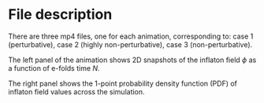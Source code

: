 # File description

There are three mp4 files, one for each animation, corresponding to: case 1 (perturbative), case 2 (highly non-perturbative), case 3 (non-perturbative). 

The left panel of the animation shows 2D snapshots of the inflaton field $\phi$ as a function of e-folds time $N$. 

The right panel shows the 1-point probability density function (PDF) of inflaton field values across the simulation.



